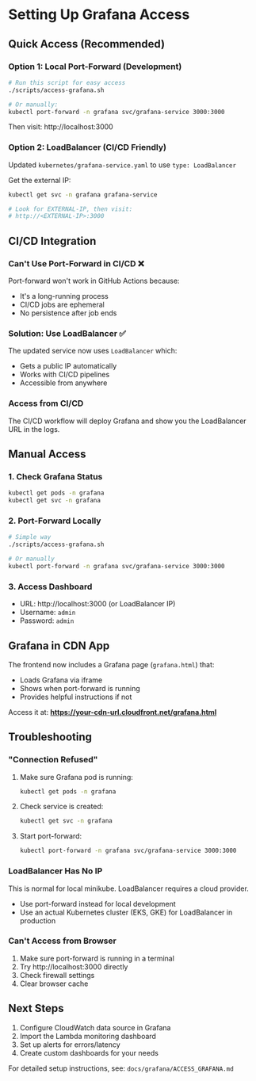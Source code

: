 # Setting Up Grafana Access

## Quick Access (Recommended)

### Option 1: Local Port-Forward (Development)
```bash
# Run this script for easy access
./scripts/access-grafana.sh

# Or manually:
kubectl port-forward -n grafana svc/grafana-service 3000:3000
```
Then visit: http://localhost:3000

### Option 2: LoadBalancer (CI/CD Friendly)
Updated `kubernetes/grafana-service.yaml` to use `type: LoadBalancer`

Get the external IP:
```bash
kubectl get svc -n grafana grafana-service

# Look for EXTERNAL-IP, then visit:
# http://<EXTERNAL-IP>:3000
```

## CI/CD Integration

### Can't Use Port-Forward in CI/CD ❌
Port-forward won't work in GitHub Actions because:
- It's a long-running process
- CI/CD jobs are ephemeral
- No persistence after job ends

### Solution: Use LoadBalancer ✅
The updated service now uses `LoadBalancer` which:
- Gets a public IP automatically
- Works with CI/CD pipelines
- Accessible from anywhere

### Access from CI/CD
The CI/CD workflow will deploy Grafana and show you the LoadBalancer URL in the logs.

## Manual Access

### 1. Check Grafana Status
```bash
kubectl get pods -n grafana
kubectl get svc -n grafana
```

### 2. Port-Forward Locally
```bash
# Simple way
./scripts/access-grafana.sh

# Or manually
kubectl port-forward -n grafana svc/grafana-service 3000:3000
```

### 3. Access Dashboard
- URL: http://localhost:3000 (or LoadBalancer IP)
- Username: `admin`
- Password: `admin`

## Grafana in CDN App

The frontend now includes a Grafana page (`grafana.html`) that:
- Loads Grafana via iframe
- Shows when port-forward is running
- Provides helpful instructions if not

Access it at: **https://your-cdn-url.cloudfront.net/grafana.html**

## Troubleshooting

### "Connection Refused"
1. Make sure Grafana pod is running:
   ```bash
   kubectl get pods -n grafana
   ```
2. Check service is created:
   ```bash
   kubectl get svc -n grafana
   ```
3. Start port-forward:
   ```bash
   kubectl port-forward -n grafana svc/grafana-service 3000:3000
   ```

### LoadBalancer Has No IP
This is normal for local minikube. LoadBalancer requires a cloud provider.
- Use port-forward instead for local development
- Use an actual Kubernetes cluster (EKS, GKE) for LoadBalancer in production

### Can't Access from Browser
1. Make sure port-forward is running in a terminal
2. Try http://localhost:3000 directly
3. Check firewall settings
4. Clear browser cache

## Next Steps

1. Configure CloudWatch data source in Grafana
2. Import the Lambda monitoring dashboard
3. Set up alerts for errors/latency
4. Create custom dashboards for your needs

For detailed setup instructions, see: `docs/grafana/ACCESS_GRAFANA.md`


